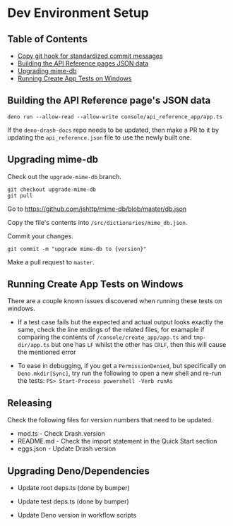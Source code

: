 # Dev Environment Setup

## Table of Contents

* [Copy git hook for standardized commit messages](#copy-git-hook-for-standardized-commit-messages)
* [Building the API Reference pages JSON data](#building-the-api-reference-pages-json-data)
* [Upgrading mime-db](#upgrading-mime-db)
* [Running Create App Tests on Windows](#running-create-app-tests-on-windows)

## Building the API Reference page's JSON data

```shell
deno run --allow-read --allow-write console/api_reference_app/app.ts
```

If the `deno-drash-docs` repo needs to be updated, then make a PR to it by updating the `api_reference.json` file to use the newly built one.

## Upgrading mime-db

Check out the `upgrade-mime-db` branch.

```
git checkout upgrade-mime-db
git pull
```

Go to https://github.com/jshttp/mime-db/blob/master/db.json

Copy the file's contents into `/src/dictionaries/mime_db.json`.

Commit your changes.

```
git commit -m "upgrade mime-db to {version}"
```

Make a pull request to `master`.

## Running Create App Tests on Windows

There are a couple known issues discovered when running these tests on windows.

* If a test case fails but the expected and actual output looks exactly the same, check the line endings of the related files, for examaple if comparing the contents of `/console/create_app/app.ts` and `tmp-dir/app.ts` but one has `LF` whilst the other has `CRLF`, then this will cause the mentioned error

* To ease in debugging, if you get a `PermissionDenied`, but specifically on ` Deno.mkdir[Sync]`, try run the following to open a new shell and re-run the tests: `PS> Start-Process powershell -Verb runAs`

## Releasing

Check the following files for version numbers that need to be updated.

* mod.ts - Check Drash.version
* README.md - Check the import statement in the Quick Start section
* eggs.json - Update Drash version

## Upgrading Deno/Dependencies

* Update root deps.ts (done by bumper)

* Update test deps.ts (done by bumper)

* Update Deno version in workflow scripts

